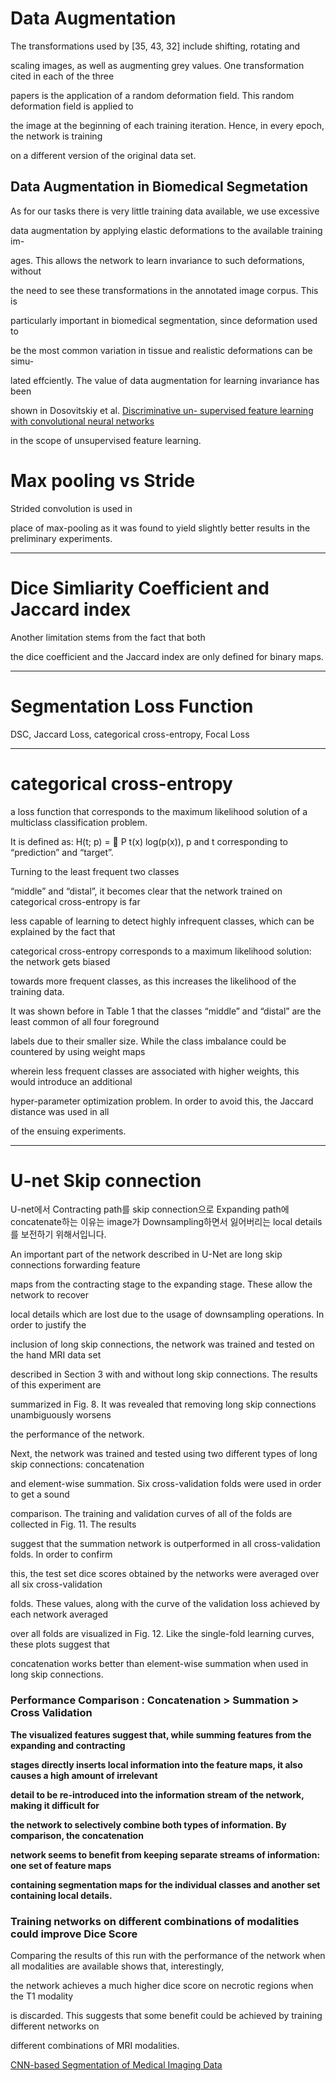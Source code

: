 # Data Augmentation
The transformations used by [35, 43, 32] include shifting, rotating and

scaling images, as well as augmenting grey values. One transformation cited in each of the three

papers is the application of a random deformation field. This random deformation field is applied to

the image at the beginning of each training iteration. Hence, in every epoch, the network is training

on a different version of the original data set.

## Data Augmentation in Biomedical Segmetation 

As for our tasks there is very little training data available, we use excessive

data augmentation by applying elastic deformations to the available training im-

ages. This allows the network to learn invariance to such deformations, without

the need to see these transformations in the annotated image corpus. This is

particularly important in biomedical segmentation, since deformation used to

be the most common variation in tissue and realistic deformations can be simu-

lated effciently. The value of data augmentation for learning invariance has been

shown in Dosovitskiy et al. [Discriminative un- supervised feature learning with convolutional neural networks](https://arxiv.org/pdf/1406.6909.pdf)

in the scope of unsupervised feature learning.

# Max pooling vs Stride

Strided convolution is used in

place of max-pooling as it was found to yield slightly better results in the preliminary experiments.

---

# Dice Simliarity Coefficient and Jaccard index

Another limitation stems from the fact that both

the dice coefficient and the Jaccard index are only defined for binary maps.

---

# Segmentation Loss Function

DSC, Jaccard Loss, categorical cross-entropy, Focal Loss

---

# categorical cross-entropy

a loss function that corresponds to the maximum likelihood solution of a multiclass classification problem. 

It is defined as: H(t; p) = 􀀀
P
t(x) log(p(x)), p and t corresponding to “prediction” and “target”.

Turning to the least frequent two classes

“middle” and “distal”, it becomes clear that the network trained on categorical cross-entropy is far

less capable of learning to detect highly infrequent classes, which can be explained by the fact that

categorical cross-entropy corresponds to a maximum likelihood solution: the network gets biased

towards more frequent classes, as this increases the likelihood of the training data.

It was shown before in Table 1 that the classes “middle” and “distal” are the least common of all four foreground

labels due to their smaller size. While the class imbalance could be countered by using weight maps

wherein less frequent classes are associated with higher weights, this would introduce an additional

hyper-parameter optimization problem. In order to avoid this, the Jaccard distance was used in all

of the ensuing experiments.

---

# U-net Skip connection

U-net에서 Contracting path를 skip connection으로 Expanding path에 concatenate하는 이유는 image가 Downsampling하면서 잃어버리는 local details를 보전하기 위해서입니다.

An important part of the network described in U-Net are long skip connections forwarding feature

maps from the contracting stage to the expanding stage. These allow the network to recover

local details which are lost due to the usage of downsampling operations. In order to justify the

inclusion of long skip connections, the network was trained and tested on the hand MRI data set

described in Section 3 with and without long skip connections. The results of this experiment are

summarized in Fig. 8. It was revealed that removing long skip connections unambiguously worsens

the performance of the network.

Next, the network was trained and tested using two different types of long skip connections: concatenation

and element-wise summation. Six cross-validation folds were used in order to get a sound

comparison. The training and validation curves of all of the folds are collected in Fig. 11. The results

suggest that the summation network is outperformed in all cross-validation folds. In order to confirm

this, the test set dice scores obtained by the networks were averaged over all six cross-validation

folds. These values, along with the curve of the validation loss achieved by each network averaged

over all folds are visualized in Fig. 12. Like the single-fold learning curves, these plots suggest that

concatenation works better than element-wise summation when used in long skip connections.

### Performance Comparison : Concatenation > Summation > Cross Validation

**The visualized features suggest that, while summing features from the expanding and contracting**

**stages directly inserts local information into the feature maps, it also causes a high amount of irrelevant**

**detail to be re-introduced into the information stream of the network, making it difficult for**

**the network to selectively combine both types of information. By comparison, the concatenation**

**network seems to benefit from keeping separate streams of information: one set of feature maps**

**containing segmentation maps for the individual classes and another set containing local details.**

### Training networks on different combinations of modalities could improve Dice Score

Comparing the results of this run with the performance of the network when all modalities are available shows that, interestingly,

the network achieves a much higher dice score on necrotic regions when the T1 modality

is discarded. This suggests that some benefit could be achieved by training different networks on

different combinations of MRI modalities.

[CNN-based Segmentation of Medical Imaging Data](https://arxiv.org/pdf/1701.03056.pdf)
